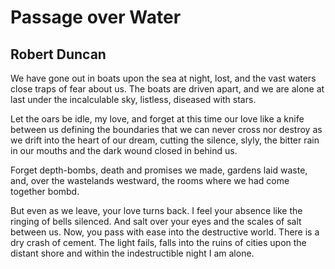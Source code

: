 # Passage over Water
## Robert Duncan
We have gone out in boats upon the sea at night,
lost, and the vast waters close traps of fear about us.
The boats are driven apart, and we are alone at last
under the incalculable sky, listless, diseased with stars.

Let the oars be idle, my love, and forget at this time
our love like a knife between us
defining the boundaries that we can never cross
nor destroy as we drift into the heart of our dream,
cutting the silence, slyly, the bitter rain in our mouths
and the dark wound closed in behind us.

Forget depth-bombs, death and promises we made,
gardens laid waste, and, over the wastelands westward,
the rooms where we had come together bombd.

But even as we leave, your love turns back. I feel
your absence like the ringing of bells silenced. And salt
over your eyes and the scales of salt between us. Now,
you pass with ease into the destructive world.
There is a dry crash of cement. The light fails,
falls into the ruins of cities upon the distant shore
and within the indestructible night I am alone.